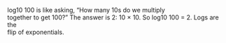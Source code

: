 log10 100 is like asking, “How many 10s do we multiply  
together to get 100?” The answer is 2: 10 × 10. So log10 100 = 2. Logs are the  
flip of exponentials.